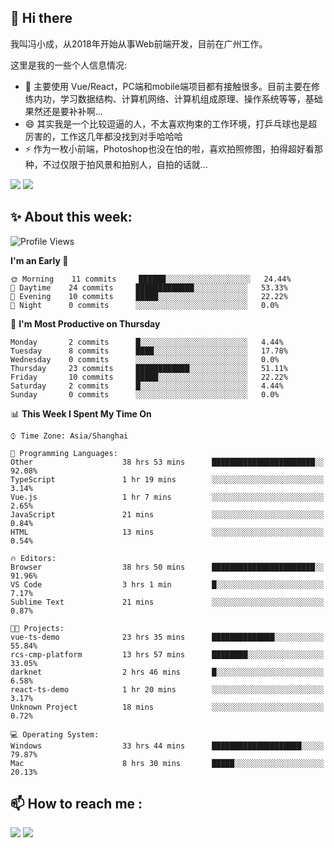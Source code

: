 ## 👋 Hi there

我叫冯小成，从2018年开始从事Web前端开发，目前在广州工作。

这里是我的一些个人信息情况:

- 🌱 主要使用 Vue/React，PC端和mobile端项目都有接触很多。目前主要在修练内功，学习数据结构、计算机网络、计算机组成原理、操作系统等等，基础果然还是要补补啊...
- 😄 其实我是一个比较逗逼的人，不太喜欢拘束的工作环境，打乒乓球也是超厉害的，工作这几年都没找到对手哈哈哈
- ⚡ 作为一枚小前端，Photoshop也没在怕的啦，喜欢拍照修图，拍得超好看那种，不过仅限于拍风景和拍别人，自拍的话就...

![](https://github-readme-stats.vercel.app/api?username=fxpixels&theme=graywhite&hide_border=true)
![](https://github-readme-stats.vercel.app/api/top-langs/?username=fxpixels&hide_border=true&layout=compact)

<!--
<img src="https://github-readme-stats.vercel.app/api?username=fxpixels&theme=graywhite&hide_border=true" width="500" alt=""/>
<img src="https://github-readme-stats.vercel.app/api/top-langs/?username=fxpixels&hide_border=true&layout=compact" width="300" alt=""/>
-->
## ✨ About this week:
<!--START_SECTION:waka-->
![Profile Views](http://img.shields.io/badge/Profile%20Views-0-blue)

**I'm an Early 🐤** 

```text
🌞 Morning    11 commits     ██████░░░░░░░░░░░░░░░░░░░   24.44% 
🌆 Daytime    24 commits     █████████████░░░░░░░░░░░░   53.33% 
🌃 Evening    10 commits     █████░░░░░░░░░░░░░░░░░░░░   22.22% 
🌙 Night      0 commits      ░░░░░░░░░░░░░░░░░░░░░░░░░   0.0%

```
📅 **I'm Most Productive on Thursday** 

```text
Monday       2 commits      █░░░░░░░░░░░░░░░░░░░░░░░░   4.44% 
Tuesday      8 commits      ████░░░░░░░░░░░░░░░░░░░░░   17.78% 
Wednesday    0 commits      ░░░░░░░░░░░░░░░░░░░░░░░░░   0.0% 
Thursday     23 commits     ████████████░░░░░░░░░░░░░   51.11% 
Friday       10 commits     █████░░░░░░░░░░░░░░░░░░░░   22.22% 
Saturday     2 commits      █░░░░░░░░░░░░░░░░░░░░░░░░   4.44% 
Sunday       0 commits      ░░░░░░░░░░░░░░░░░░░░░░░░░   0.0%

```


📊 **This Week I Spent My Time On** 

```text
⌚︎ Time Zone: Asia/Shanghai

💬 Programming Languages: 
Other                    38 hrs 53 mins      ███████████████████████░░   92.08% 
TypeScript               1 hr 19 mins        ░░░░░░░░░░░░░░░░░░░░░░░░░   3.14% 
Vue.js                   1 hr 7 mins         ░░░░░░░░░░░░░░░░░░░░░░░░░   2.65% 
JavaScript               21 mins             ░░░░░░░░░░░░░░░░░░░░░░░░░   0.84% 
HTML                     13 mins             ░░░░░░░░░░░░░░░░░░░░░░░░░   0.54%

🔥 Editors: 
Browser                  38 hrs 50 mins      ███████████████████████░░   91.96% 
VS Code                  3 hrs 1 min         █░░░░░░░░░░░░░░░░░░░░░░░░   7.17% 
Sublime Text             21 mins             ░░░░░░░░░░░░░░░░░░░░░░░░░   0.87%

🐱‍💻 Projects: 
vue-ts-demo              23 hrs 35 mins      ██████████████░░░░░░░░░░░   55.84% 
rcs-cmp-platform         13 hrs 57 mins      ████████░░░░░░░░░░░░░░░░░   33.05% 
darknet                  2 hrs 46 mins       █░░░░░░░░░░░░░░░░░░░░░░░░   6.58% 
react-ts-demo            1 hr 20 mins        ░░░░░░░░░░░░░░░░░░░░░░░░░   3.17% 
Unknown Project          18 mins             ░░░░░░░░░░░░░░░░░░░░░░░░░   0.72%

💻 Operating System: 
Windows                  33 hrs 44 mins      ████████████████████░░░░░   79.87% 
Mac                      8 hrs 30 mins       █████░░░░░░░░░░░░░░░░░░░░   20.13%

```


<!--END_SECTION:waka-->

## :mailbox: How to reach me : 

[<img src="https://img.icons8.com/bubbles/50/000000/gmail.png"/>](mailto:iampcfox@gmail.com)
[<img target="_blank" src="https://img.icons8.com/bubbles/50/000000/github.png">](https://github.com/FxPixels)



<!-- ![Visitor Badge](https://visitor-badge.laobi.icu/badge?page_id=fxpixels) -->

<!--
**FxPixels/FxPixels** is a ✨ _special_ ✨ repository because its `README.md` (this file) appears on your GitHub profile.

Here are some ideas to get you started:

- 🔭 I’m currently working on ...
- 🌱 I’m currently learning ...
- 👯 I’m looking to collaborate on ...
- 🤔 I’m looking for help with ...
- 💬 Ask me about ...
- 📫 How to reach me: ...
- 😄 Pronouns: ...
- ⚡ Fun fact: ...
-->

